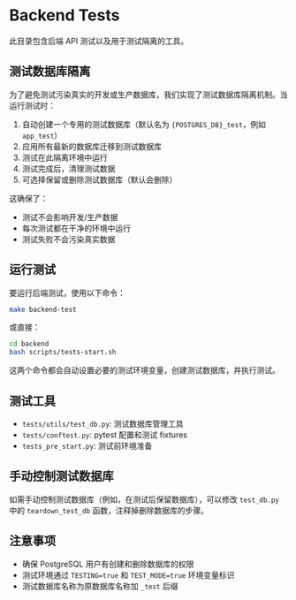 # Backend Tests

此目录包含后端 API 测试以及用于测试隔离的工具。

## 测试数据库隔离

为了避免测试污染真实的开发或生产数据库，我们实现了测试数据库隔离机制。当运行测试时：

1. 自动创建一个专用的测试数据库（默认名为 `{POSTGRES_DB}_test`，例如 `app_test`）
2. 应用所有最新的数据库迁移到测试数据库
3. 测试在此隔离环境中运行
4. 测试完成后，清理测试数据
5. 可选择保留或删除测试数据库（默认会删除）

这确保了：
- 测试不会影响开发/生产数据
- 每次测试都在干净的环境中运行
- 测试失败不会污染真实数据

## 运行测试

要运行后端测试，使用以下命令：

```bash
make backend-test
```

或直接：

```bash
cd backend
bash scripts/tests-start.sh
```

这两个命令都会自动设置必要的测试环境变量，创建测试数据库，并执行测试。

## 测试工具

- `tests/utils/test_db.py`: 测试数据库管理工具
- `tests/conftest.py`: pytest 配置和测试 fixtures
- `tests_pre_start.py`: 测试前环境准备

## 手动控制测试数据库

如需手动控制测试数据库（例如，在测试后保留数据库），可以修改 `test_db.py` 中的 `teardown_test_db` 函数，注释掉删除数据库的步骤。

## 注意事项

- 确保 PostgreSQL 用户有创建和删除数据库的权限
- 测试环境通过 `TESTING=true` 和 `TEST_MODE=true` 环境变量标识
- 测试数据库名称为原数据库名称加 `_test` 后缀 